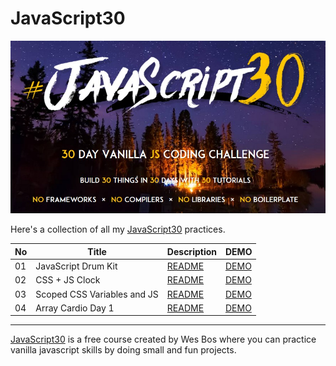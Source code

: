 # JavaScript30

![](./Javascript30_cover.jpg)

Here's a collection of all my [JavaScript30](https://javascript30.com/) practices.


| No  | Title                       | Description                                                                                     | DEMO                                                                      |
| --- | --------------------------- | ----------------------------------------------------------------------------------------------- | ------------------------------------------------------------------------- |
| 01  | JavaScript Drum Kit         | [README](https://github.com/KellyCHI22/JavaScript30/blob/main/01-JavaScript-Drum-Kit/README.md) | [DEMO](https://kellychi22.github.io/JavaScript30/01-JavaScript-Drum-Kit/) |
| 02  | CSS + JS Clock              | [README](https://github.com/KellyCHI22/JavaScript30/blob/main/02-JS-and-CS-Clock/README.md)     | [DEMO](https://kellychi22.github.io/JavaScript30/02-JS-and-CS-Clock/)     |
| 03  | Scoped CSS Variables and JS | [README](https://github.com/KellyCHI22/JavaScript30/blob/main/03-CSS-Variables/README.md)       | [DEMO](https://kellychi22.github.io/JavaScript30/03-CSS-Variables/)       |
| 04  | Array Cardio Day 1          | [README](https://github.com/KellyCHI22/JavaScript30/blob/main/04-Array-Cardio-Day-1/README.md)  | [DEMO](https://kellychi22.github.io/JavaScript30/04-Array-Cardio-Day-1/)  |

___

[JavaScript30](https://javascript30.com/) is a free course created by Wes Bos where you can practice vanilla javascript skills by doing small and fun projects.